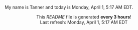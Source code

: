 My name is Tanner and today is Monday, April 1, 5:17 AM EDT.

<p align="center">This <i>README</i> file is generated <b>every 3 hours</b>!</br>Last refresh: Monday, April 1, 5:17 AM EDT<br /></p>
